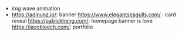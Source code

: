 - img wave animation
- https://adinunz.io/: banner
  https://www.elegantseagulls.com/ : card reveal
  https://patrickheng.com/: homepage banner is love
  https://jacobleech.com/: portfolio
